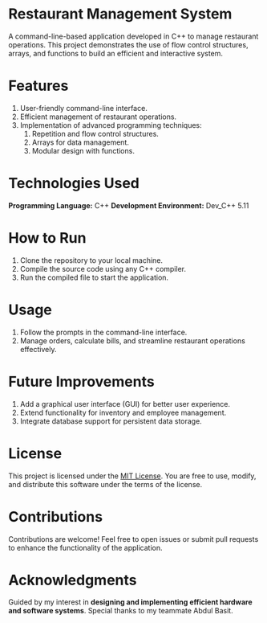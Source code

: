 # Restaurant Management System

A command-line-based application developed in C++ to manage restaurant operations. This project demonstrates the use of flow control structures, arrays, and functions to build an efficient and interactive system.

# Features

1) User-friendly command-line interface.
2) Efficient management of restaurant operations.
3) Implementation of advanced programming techniques:
   1) Repetition and flow control structures.
   2) Arrays for data management.
   3) Modular design with functions.

# Technologies Used

**Programming Language:** C++
**Development Environment:** Dev_C++ 5.11

# How to Run

1) Clone the repository to your local machine.
2) Compile the source code using any C++ compiler.
3) Run the compiled file to start the application.

# Usage

1) Follow the prompts in the command-line interface.
2) Manage orders, calculate bills, and streamline restaurant operations effectively.

# Future Improvements

1) Add a graphical user interface (GUI) for better user experience.
2) Extend functionality for inventory and employee management.
3) Integrate database support for persistent data storage.

# License

This project is licensed under the [MIT License](LICENSE).
You are free to use, modify, and distribute this software under the terms of the license.

# Contributions

Contributions are welcome!
Feel free to open issues or submit pull requests to enhance the functionality of the application.

# Acknowledgments

Guided by my interest in **designing and implementing efficient hardware and software systems**.
Special thanks to my teammate Abdul Basit.
